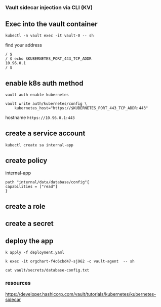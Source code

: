 ##

### Vault sidecar injection via CLI (KV)

##


## Exec into the vault container

`kubectl -n vault exec -it vault-0 -- sh`

find your address

```
/ $
/ $ echo $KUBERNETES_PORT_443_TCP_ADDR
10.96.0.1
/ $ 
```


## enable k8s auth method
```
vault auth enable kubernetes

vault write auth/kubernetes/config \
    kubernetes_host="https://$KUBERNETES_PORT_443_TCP_ADDR:443"
```

hostname `https://10.96.0.1:443`



## create a service account

`kubectl create sa internal-app`


## create policy 

internal-app

```
path "internal/data/database/config"{
capabilities = ["read"]
}
```


## create a role




## create a secret






## deploy the app

`k apply -f deployment.yaml`

`k exec -it orgchart-f4c6cbd47-sj962 -c vault-agent  -- sh`

`cat vault/secrets/database-config.txt`



### resources

https://developer.hashicorp.com/vault/tutorials/kubernetes/kubernetes-sidecar




